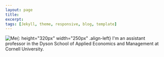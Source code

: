 ```yaml
---
layout: page 
title:
excerpt: 
tags: [Jekyll, theme, responsive, blog, template]
---
```

![Me](https://irudik.github.io/assets/img/rudik_photo.jpg){: height="320px" width="250px" .align-left}
I'm an assistant professor in the Dyson School of Applied Economics and Management at Cornell University.
